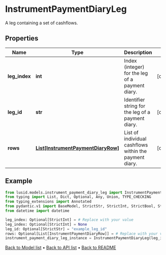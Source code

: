 # InstrumentPaymentDiaryLeg

A leg containing a set of cashflows.
## Properties
Name | Type | Description | Notes
------------ | ------------- | ------------- | -------------
**leg_index** | **int** | Index (integer) for the leg of a payment diary. | [optional] 
**leg_id** | **str** | Identifier string for the leg of a payment diary. | [optional] 
**rows** | [**List[InstrumentPaymentDiaryRow]**](InstrumentPaymentDiaryRow.md) | List of individual cashflows within the payment diary. | [optional] 
## Example

```python
from lusid.models.instrument_payment_diary_leg import InstrumentPaymentDiaryLeg
from typing import List, Dict, Optional, Any, Union, TYPE_CHECKING
from typing_extensions import Annotated
from pydantic.v1 import BaseModel, StrictStr, StrictInt, StrictBool, StrictFloat, StrictBytes, Field, validator, ValidationError, conlist, constr
from datetime import datetime

leg_index: Optional[StrictInt] = # Replace with your value
leg_index: Optional[StrictInt] = None
leg_id: Optional[StrictStr] = "example_leg_id"
rows: Optional[List[InstrumentPaymentDiaryRow]] = # Replace with your value
instrument_payment_diary_leg_instance = InstrumentPaymentDiaryLeg(leg_index=leg_index, leg_id=leg_id, rows=rows)

```

[Back to Model list](../README.md#documentation-for-models) &#8226; [Back to API list](../README.md#documentation-for-api-endpoints) &#8226; [Back to README](../README.md)

